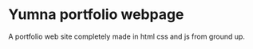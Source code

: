 # Yumna portfolio webpage

A portfolio web site completely made in html css and js from ground up.

